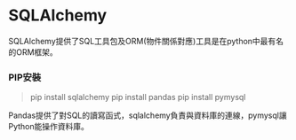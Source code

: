 # SQLAlchemy 
SQLAlchemy提供了SQL工具包及ORM(物件關係對應)工具是在python中最有名的ORM框架。

### PIP安裝
>pip install sqlalchemy
>pip install pandas
>pip install pymysql

Pandas提供了對SQL的讀寫函式，sqlalchemy負責與資料庫的連線，pymysql讓Python能操作資料庫。
